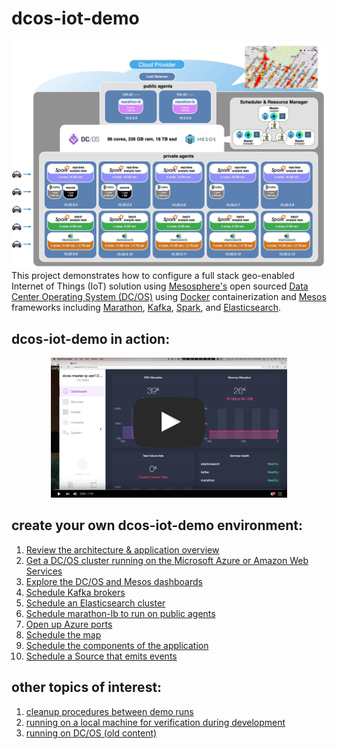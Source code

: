 # dcos-iot-demo
<img src="images/00-overview/architecture.jpg"/>
This project demonstrates how to configure a full stack geo-enabled Internet of Things (IoT) solution using <a href="https://mesosphere.com/">Mesosphere's</a> open sourced <a href="https://dcos.io/">Data Center Operating System (DC/OS)</a> using <a href="https://www.docker.com/">Docker</a> containerization and <a href="http://mesos.apache.org/">Mesos</a> frameworks including <a href="https://mesosphere.github.io/marathon/">Marathon</a>, <a href="http://kafka.apache.org/">Kafka</a>, <a href="http://spark.apache.org/">Spark</a>, and <a href="http://elasticsearch.mesosframeworks.com/">Elasticsearch</a>.


## dcos-iot-demo in action:
<center><a href="https://youtu.be/tOPmPIHuV-o"><img src="images/00-overview/dcos-iot-demo-screenshot.jpg" height="75%" width="75%" ></a></center>

## create your own dcos-iot-demo environment:
1. <a href="docs/overview.md">Review the architecture & application overview</a><br>
2. <a href="docs/acs-setup.md">Get a DC/OS cluster running on the Microsoft Azure or Amazon Web Services</a><br>
3. <a href="docs/dcos-explore.md">Explore the DC/OS and Mesos dashboards</a><br>
4. <a href="docs/kafka-setup.md">Schedule Kafka brokers</a><br>
5. <a href="docs/es-setup.md">Schedule an Elasticsearch cluster</a><br>
6. <a href="docs/marathon-lb-setup.md">Schedule marathon-lb to run on public agents</a><br>
7. <a href="docs/azure-ports-setup.md">Open up Azure ports</a><br>
8. <a href="docs/map-setup.md">Schedule the map</a><br>
9. <a href="docs/app-setup.md">Schedule the components of the application</a><br>
10. <a href="docs/source-setup.md">Schedule a Source that emits events</a><br>

## other topics of interest:
1. <a href="docs/cleanup-demo.md">cleanup procedures between demo runs</a><br>
2. <a href="docs/running-local.md">running on a local machine for verification during development</a><br>
3. <a href="docs/running-dcos-old.md">running on DC/OS (old content)</a><br>
